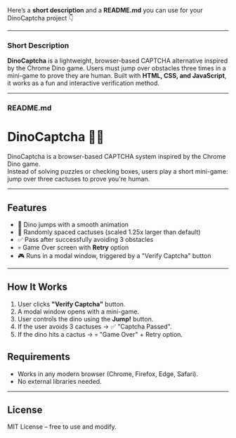 Here’s a **short description** and a **README.md** you can use for your DinoCaptcha project 👇

---

### Short Description

**DinoCaptcha** is a lightweight, browser-based CAPTCHA alternative inspired by the Chrome Dino game. Users must jump over obstacles three times in a mini-game to prove they are human. Built with **HTML, CSS, and JavaScript**, it works as a fun and interactive verification method.

---

### README.md

# DinoCaptcha 🦖🌵

DinoCaptcha is a browser-based CAPTCHA system inspired by the Chrome Dino game.  
Instead of solving puzzles or checking boxes, users play a short mini-game:  
jump over three cactuses to prove you're human.  

---

## Features
- 🦖 Dino jumps with a smooth animation  
- 🌵 Randomly spaced cactuses (scaled 1.25x larger than default)  
- ✅ Pass after successfully avoiding 3 obstacles  
- 💀 Game Over screen with **Retry** option  
- 🎮 Runs in a modal window, triggered by a "Verify Captcha" button  

---

## How It Works
1. User clicks **"Verify Captcha"** button.  
2. A modal window opens with a mini-game.  
3. User controls the dino using the **Jump!** button.  
4. If the user avoids 3 cactuses → ✅ "Captcha Passed".  
5. If the dino hits a cactus → 💀 "Game Over" + Retry option.  

## Requirements

* Works in any modern browser (Chrome, Firefox, Edge, Safari).
* No external libraries needed.

---

## License

MIT License – free to use and modify.
